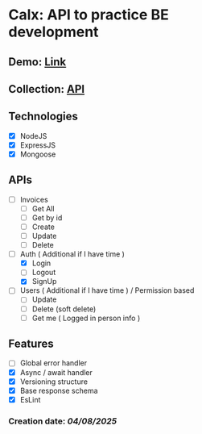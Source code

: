 # Calx: API to practice BE development
## Demo: [Link]()
## Collection: [API]()
## Technologies  
  - [x] NodeJS
  - [x] ExpressJS
  - [x] Mongoose

## APIs
  - [ ] Invoices
    - [ ] Get All
    - [ ] Get by id
    - [ ] Create
    - [ ] Update
    - [ ] Delete

  - [ ] Auth ( Additional if I have time )
    - [x] Login
    - [ ] Logout
    - [x] SignUp
  
  - [ ] Users ( Additional if I have time ) / Permission based
    - [ ] Update
    - [ ] Delete (soft delete)
    - [ ] Get me ( Logged in person info )

## Features
  - [ ] Global error handler
  - [x] Async / await handler
  - [x] Versioning structure
  - [x] Base response schema
  - [x] EsLint

### Creation date: _04/08/2025_